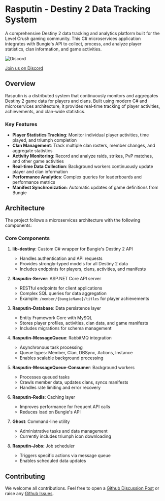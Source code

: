 # Rasputin - Destiny 2 Data Tracking System

A comprehensive Destiny 2 data tracking and analytics platform built for the Level Crush gaming community. This C# microservices application integrates with Bungie's API to collect, process, and analyze player statistics, clan information, and game activities.

![Discord](<https://img.shields.io/discord/303862208419594240?logo=discord&logoColor=rgb(255%2C255%2C255)&link=https%3A%2F%2Fdiscord.gg%2Flevelcrush>)

[Join us on Discord](https://discord.gg/levelcrush)

## Overview

Rasputin is a distributed system that continuously monitors and aggregates Destiny 2 game data for players and clans. Built using modern C# and microservices architecture, it provides real-time tracking of player activities, achievements, and clan-wide statistics.

### Key Features

- **Player Statistics Tracking**: Monitor individual player activities, time played, and triumph completion
- **Clan Management**: Track multiple clan rosters, member changes, and aggregate statistics
- **Activity Monitoring**: Record and analyze raids, strikes, PvP matches, and other game activities
- **Real-time Data Collection**: Background workers continuously update player and clan information
- **Performance Analytics**: Complex queries for leaderboards and performance metrics
- **Manifest Synchronization**: Automatic updates of game definitions from Bungie

## Architecture

The project follows a microservices architecture with the following components:

### Core Components

1. **lib-destiny**: Custom C# wrapper for Bungie's Destiny 2 API
   - Handles authentication and API requests
   - Provides strongly-typed models for all Destiny 2 data
   - Includes endpoints for players, clans, activities, and manifests

2. **Rasputin-Server**: ASP.NET Core API server
   - RESTful endpoints for client applications
   - Complex SQL queries for data aggregation
   - Example: `/member/{bungieName}/titles` for player achievements

3. **Rasputin-Database**: Data persistence layer
   - Entity Framework Core with MySQL
   - Stores player profiles, activities, clan data, and game manifests
   - Includes migrations for schema management

4. **Rasputin-MessageQueue**: RabbitMQ integration
   - Asynchronous task processing
   - Queue types: Member, Clan, DBSync, Actions, Instance
   - Enables scalable background processing

5. **Rasputin-MessageQueue-Consumer**: Background workers
   - Processes queued tasks
   - Crawls member data, updates clans, syncs manifests
   - Handles rate limiting and error recovery

6. **Rasputin-Redis**: Caching layer
   - Improves performance for frequent API calls
   - Reduces load on Bungie's API

7. **Ghost**: Command-line utility
   - Administrative tasks and data management
   - Currently includes triumph icon downloading

8. **Rasputin-Jobs**: Job scheduler
   - Triggers specific actions via message queue
   - Enables scheduled data updates

## Contributing

We welcome all contributions. Feel free to open a [Github Discussion Post](./discussions) or raise any [Github Issues](./issues).


